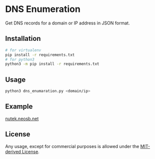 # DNS Enumeration

Get DNS records for a domain or IP address in JSON format.

## Installation

```bash
# for virtualenv
pip install -r requirements.txt
# for python3
python3 -m pip install -r requirements.txt
```

## Usage

```bash
python3 dns_enumaration.py <domain/ip>
```

## Example

[nutek.neosb.net](https://europe-central2-shadow-thief.cloudfunctions.net/dns_enumeration/?name=nutek.neosb.net)

## License

Any usage, except for commercial purposes is allowed under the [MIT-derived License](LICENSE).
